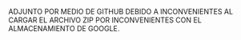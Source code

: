 ADJUNTO POR MEDIO DE GITHUB DEBIDO A INCONVENIENTES AL CARGAR EL ARCHIVO ZIP POR INCONVENIENTES CON EL ALMACENAMIENTO DE GOOGLE.
